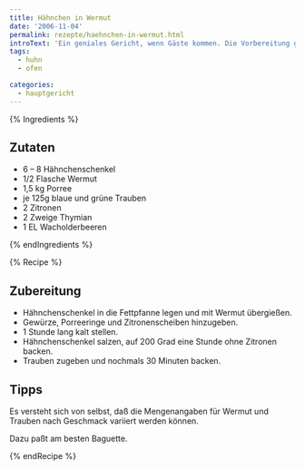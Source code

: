 ```yaml
---
title: Hähnchen in Wermut
date: '2006-11-04'
permalink: rezepte/haehnchen-in-wermut.html
introText: 'Ein geniales Gericht, wenn Gäste kommen. Die Vorbereitung geht schnell und während es im Ofen gart, kann man sich den Gästen widmen.'
tags:
  - huhn
  - ofen

categories:
  - hauptgericht
---
```


{% Ingredients %}

## Zutaten

- 6 – 8 Hähnchenschenkel
- 1/2 Flasche Wermut
- 1,5 kg Porree
- je 125g blaue und grüne Trauben
- 2 Zitronen
- 2 Zweige Thymian
- 1 EL Wacholderbeeren

{% endIngredients %}

{% Recipe %}

## Zubereitung

- Hähnchenschenkel in die Fettpfanne legen und mit Wermut übergießen.
- Gewürze, Porreeringe und Zitronenscheiben hinzugeben.
- 1 Stunde lang kalt stellen.
- Hähnchenschenkel salzen, auf 200 Grad eine Stunde ohne Zitronen backen.
- Trauben zugeben und nochmals 30 Minuten backen.

## Tipps

Es versteht sich von selbst, daß die Mengenangaben für Wermut und Trauben nach Geschmack variiert werden können.

Dazu paßt am besten Baguette.

{% endRecipe %}
